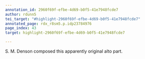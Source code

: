 ```yaml
---
annotation_id: 2960f69f-efbe-4d69-b0f5-41e7948fcde7
author: rdunn5
tei_target: "#highlight-2960f69f-efbe-4d69-b0f5-41e7948fcde7"
annotated_page: rdx_r8sm5.p.idp23784976
page_index: 43
target: highlight-2960f69f-efbe-4d69-b0f5-41e7948fcde7

---
```

S. M. Denson composed this apparently original alto part.